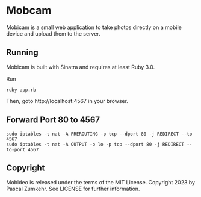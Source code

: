 # Mobcam

Mobicam is a small web application to take photos directly on a mobile device and upload
them to the server.

## Running

Mobicam is built with Sinatra and requires at least Ruby 3.0.

Run

    ruby app.rb

Then, goto http://localhost:4567 in your browser.

## Forward Port 80 to 4567

    sudo iptables -t nat -A PREROUTING -p tcp --dport 80 -j REDIRECT --to 4567
    sudo iptables -t nat -A OUTPUT -o lo -p tcp --dport 80 -j REDIRECT --to-port 4567

## Copyright

Mobideo is released under the terms of the MIT License.
Copyright 2023 by Pascal Zumkehr.
See LICENSE for further information.
